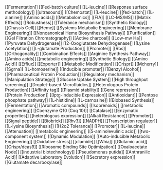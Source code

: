[[Fermentation]]
[[Fed-batch culture]]
[[L-leucine]]
[[Response surface methodology]]
[[ultrasound]]
[[Chemostat]]
[[L-leucine]]
[[fed-batch]]
[[L-alanine]]
[[Amino acids]]
[[Metabolomics]]
[[FIA]]
[[LC-MS/MS]]
[[Matrix Effects]]
[[Robustness]]
[[Tolerance mechanism]]
[[Synthetic Biology]]
[[Chassis Cell]]
[[Heme]]
[[Systems Metabolic Engineering]]
[[Membrane Engineering]]
[[Noncanonical Heme Biosynthesis Pathway]]
[[Purification]]
[[Gel Filtration Chromatography]]
[[Active charcoal]]
[[Low-mw Ha]]
[[Pyruvate Dehydrogenase]]
[[2-Oxoglutarate Dehydrogenase]]
[[Lysine Acetylation]]
[[L-glutamate Production]]
[[Promoter]]
[[Rbs]]
[[Orthogonality]]
[[Combination Effects]]
[[Arginine Synthesis Pathway]]
[[Amino acids]]
[[metabolic engineering]]
[[Synthetic Biology]]
[[Amino Acid]]
[[Efflux]]
[[Exporter]]
[[Metabolic Modification]]
[[Crispr]]
[[Mcherry]]
[[Sgrna]]
[[L-homoserine]]
[[Inducible promoter]]
[[Benzyl Alcohol]]
[[Pharmaceutical Protein Production]]
[[Regulatory mechanism]]
[[Manipulation Strategy]]
[[Glucose Uptake System]]
[[High throughput screening]]
[[Droplet-based Microfluidics]]
[[Heterologous Protein Production]]
[[Affinity tag]]
[[Plasmid stability]]
[[Gene repression]]
[[Protein Production]]
[[Iptg-inducible Expression]]
[[Antioxidant]]
[[Pentose phosphate pathway]]
[[L-histidine]]
[[L-carnosine]]
[[Biobased Synthesis]]
[[Fermentation]]
[[Aromatic compounds]]
[[Isoprenoids]]
[[metabolic engineering]]
[[Coenzyme Q10 (Coq 10)]]
[[Catalase]]
[[Enzymatic properties]]
[[heterologous expression]]
[[Alkali Resistance]]
[[Promoter]]
[[Signal peptide]]
[[Biobrick]]
[[Rhv3]]
[[NADPH]]
[[Transcription regulator]]
[[L-lysine Biosynthesis]]
[[H2o2 Tolerance]]
[[Promoter]]
[[L-leucine]]
[[Attenuation]]
[[metabolic engineering]]
[[5-aminolevulinic acid]]
[[two-component system]]
[[Dynamic Modulation]]
[[Auto-inducible Metabolic Engineering]]
[[Oxidative stress]]
[[diamide]]
[[Whia]]
[[Glutamic acid]]
[[Crispr/dcas9]]
[[Ribosome Binding Site Optimization]]
[[Oxaloacetate Node]]
[[industrial biotechnology]]
[[Pseudomonas putida]]
[[Anthranilic Acid]]
[[Adaptive Laboratory Evolution]]
[[Secretory expression]]
[[Glutamate decarboxylase]]
